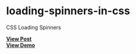 # loading-spinners-in-css
CSS Loading Spinners

<a href="https://designdrastic.com/snippet/loading-spinners-in-css"><strong>View Post</strong></a>
<br />
<a href="https://designdrastic.com/post/demo/loading-spinners-in-css"><strong>View Demo</strong></a>

